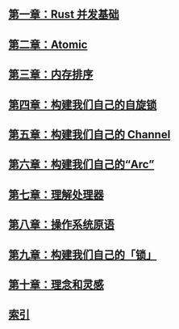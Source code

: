 ## [第一章：Rust 并发基础](./1_Basic_of_Rust_Concurrency.md)

[//]: # ()
[//]: # (* [Rust 中的线程]&#40;./1_Basic_of_Rust_Concurrency.md#rust-中的线程&#41;)

[//]: # (* [作用域内的线程]&#40;./1_Basic_of_Rust_Concurrency.md#作用域内的线程&#41;)

[//]: # (* [共享所有权以及引用计数]&#40;./1_Basic_of_Rust_Concurrency.md#共享所有权以及引用计数&#41;)

[//]: # (  * [静态值（static）]&#40;./1_Basic_of_Rust_Concurrency.md#静态值static&#41;)

[//]: # (  * [泄漏（Leak）]&#40;./1_Basic_of_Rust_Concurrency.md#泄漏leak&#41;)

[//]: # (  * [引用计数]&#40;./1_Basic_of_Rust_Concurrency.md#引用计数&#41;)

[//]: # (* [借用和数据竞争]&#40;./1_Basic_of_Rust_Concurrency.md#借用和数据竞争&#41;)

[//]: # (* [内部可变性]&#40;./1_Basic_of_Rust_Concurrency.md#内部可变性&#41;（[Cell]&#40;./1_Basic_of_Rust_Concurrency.md#cell&#41;、[RefCell]&#40;./1_Basic_of_Rust_Concurrency.md#refcell&#41;、[互斥锁以及读写锁]&#40;./1_Basic_of_Rust_Concurrency.md#互斥锁和读写锁&#41;、[Atomic]&#40;./1_Basic_of_Rust_Concurrency.md#atomic&#41;、[UnsafeCell]&#40;./1_Basic_of_Rust_Concurrency.md#unsafecell&#41;）)

[//]: # (* [线程安全：Send 和 Sync]&#40;./1_Basic_of_Rust_Concurrency.md#线程安全send-和-sync&#41;)

[//]: # (* [锁：互斥锁和读写锁]&#40;./1_Basic_of_Rust_Concurrency.md#锁互斥锁和读写锁&#41;)

[//]: # (  * [Rust 的互斥锁]&#40;./1_Basic_of_Rust_Concurrency.md#rust-的互斥锁&#41;)

[//]: # (  * [锁中毒]&#40;./1_Basic_of_Rust_Concurrency.md#锁中毒poison&#41;)

[//]: # (  * [读写锁]&#40;./1_Basic_of_Rust_Concurrency.md#读写锁&#41;)

[//]: # (* [等待：阻塞和条件变量]&#40;./1_Basic_of_Rust_Concurrency.md#等待-阻塞park和条件变量&#41;)

[//]: # (  * [线程阻塞]&#40;./1_Basic_of_Rust_Concurrency.md#线程阻塞&#41;)

[//]: # (  * [条件变量]&#40;./1_Basic_of_Rust_Concurrency.md#条件变量&#41;)

[//]: # (* [总结]&#40;./1_Basic_of_Rust_Concurrency.md#总结&#41;)

## [第二章：Atomic](./2_Atomics.md)

[//]: # (* [Atomic 的加载和存储操作]&#40;./2_Atomics.md#atomic-的加载和存储操作&#41;)

[//]: # (  * [示例：停止标识]&#40;./2_Atomics.md#示例停止标识&#41;)

[//]: # (  * [示例：进度报道]&#40;./2_Atomics.md#示例进度报道&#41;)

[//]: # (    * [同步]&#40;./2_Atomics.md#同步&#41;)

[//]: # (  * [示例：惰性初始化]&#40;./2_Atomics.md#示例惰性初始化&#41;)

[//]: # (* [获取并修改操作]&#40;./2_Atomics.md#获取并修改操作&#41;)

[//]: # (  * [示例：来自多线程的进度报道]&#40;./2_Atomics.md#示例来自多线程的进度报道&#41;)

[//]: # (  * [示例：统计数据]&#40;./2_Atomics.md#示例统计数据&#41;)

[//]: # (  * [示例：ID 分配]&#40;./2_Atomics.md#示例id-分配&#41;)

[//]: # (* [比较并交互操作]&#40;./2_Atomics.md#比较并交换操作&#41;)

[//]: # (  * [示例：没有溢出的 ID 分配]&#40;./2_Atomics.md#示例没有溢出的-id-分配&#41;)

[//]: # (  * [示例：惰性一次性初始化]&#40;./2_Atomics.md#示例惰性一次性初始化&#41;)

[//]: # (* [总结]&#40;./2_Atomics.md#总结&#41;)

## [第三章：内存排序](./3_Memory_Ordering.md)

[//]: # (* [重排和优化]&#40;./3_Memory_Ordering.md#重排和优化&#41;)

[//]: # (* [内存模型]&#40;./3_Memory_Ordering.md#内存模型&#41;)

[//]: # (* [Happens-Before 关系]&#40;./3_Memory_Ordering.md#happens-before-关系&#41;)

[//]: # (  * [spawn 和 join]&#40;./3_Memory_Ordering.md#spawn-和-join&#41;)

[//]: # (* [Relaxed 排序]&#40;./3_Memory_Ordering.md#relaxed-排序&#41;)

[//]: # (* [Release 和 Acquire 排序]&#40;./3_Memory_Ordering.md#release-和-acquire-排序&#41;)

[//]: # (  * [示例：锁定]&#40;./3_Memory_Ordering.md#示例锁定&#41;)

[//]: # (  * [示例：使用间接的方式惰性初始化]&#40;./3_Memory_Ordering.md#示例使用间接的方式惰性初始化&#41;)

[//]: # (* [Consume 排序]&#40;./3_Memory_Ordering.md#consume-排序&#41;)

[//]: # (* [顺序一致性排序]&#40;./3_Memory_Ordering.md#顺序一致性排序&#41;)

[//]: # (* [屏障（Fence）]&#40;./3_Memory_Ordering.md#屏障fence2&#41;)

[//]: # (* [常见的误解]&#40;./3_Memory_Ordering.md#常见的误解&#41;)

[//]: # (* [总结]&#40;./3_Memory_Ordering.md#总结&#41;)

## [第四章：构建我们自己的自旋锁](./4_Building_Our_Own_Spin_Lock.md)

[//]: # (* [一个最小实现]&#40;./4_Building_Our_Own_Spin_Lock.md#一个最小实现&#41;)

[//]: # (* [一个不安全的自旋锁]&#40;./4_Building_Our_Own_Spin_Lock.md#一个不安全的自旋锁&#41;)

[//]: # (* [使用锁守卫的安全接口]&#40;./4_Building_Our_Own_Spin_Lock.md#使用锁守卫的安全接口&#41;)

[//]: # (* [总结]&#40;./4_Building_Our_Own_Spin_Lock.md#总结&#41;)

## [第五章：构建我们自己的 Channel](./5_Building_Our_Own_Channels.md)

[//]: # (* [一个简单的以 mutex 为基础的 Channel]&#40;./5_Building_Our_Own_Channels.md#一个简单的以-mutex-为基础的-channel&#41;)

[//]: # (* [一个不安全的一次性 Channel]&#40;./5_Building_Our_Own_Channels.md#一个不安全的一次性-channel&#41;)

[//]: # (* [通过运行时检查来达到安全]&#40;./5_Building_Our_Own_Channels.md#通过运行时检查来达到安全&#41;)

[//]: # (* [通过类型来达到安全]&#40;./5_Building_Our_Own_Channels.md#通过类型来达到安全&#41;)

[//]: # (* [借用以避免内存分配]&#40;./5_Building_Our_Own_Channels.md#借用以避免内存分配&#41;)

[//]: # (* [阻塞]&#40;./5_Building_Our_Own_Channels.md#阻塞&#41;)

[//]: # (* [总结]&#40;./5_Building_Our_Own_Channels.md#总结&#41;)

## [第六章：构建我们自己的“Arc”](./6_Building_Our_Own_Arc.md)

[//]: # (* [基础的引用计数]&#40;./6_Building_Our_Own_Arc.md#基础的引用计数&#41;)

[//]: # (  * [测试它]&#40;./6_Building_Our_Own_Arc.md#测试它&#41;)

[//]: # (  * [可变性]&#40;./6_Building_Our_Own_Arc.md#可变性&#41;)

[//]: # (* [Weak 指针]&#40;./6_Building_Our_Own_Arc.md#weak-指针&#41;)

[//]: # (  * [测试它]&#40;./6_Building_Our_Own_Arc.md#测试它2&#41;)

[//]: # (  * [优化]&#40;./6_Building_Our_Own_Arc.md#优化&#41;)

[//]: # (* [总结]&#40;./6_Building_Our_Own_Arc.md#总结&#41;)

## [第七章：理解处理器](./7_Understanding_the_Processor.md)

[//]: # (* [处理器指令]&#40;./7_Understanding_the_Processor.md#处理器指令&#41;)

[//]: # (  * [加载和存储操作]&#40;./7_Understanding_the_Processor.md#加载和存储操作&#41;)

[//]: # (  * [读并修改并写操作]&#40;./7_Understanding_the_Processor.md#读并修改并写操作&#41;)

[//]: # (    * [x86 lock 前缀]&#40;./7_Understanding_the_Processor.md#x86-lock-前缀&#41;)

[//]: # (    * [x86 比较并交换指令]&#40;./7_Understanding_the_Processor.md#x86-比较并交换指令&#41;)

[//]: # (  * [ll-和-sc-指令]&#40;./7_Understanding_the_Processor.md#ll-和-sc-指令&#41;)

[//]: # (    * [arm-的-ldxr-和-stxr-指令]&#40;./7_Understanding_the_Processor.md#arm-的-ldxr-和-stxr-指令&#41;)

[//]: # (    * [arm-的比较并交换操作]&#40;./7_Understanding_the_Processor.md#arm-的比较并交换操作&#41;)

[//]: # (* [缓存]&#40;./7_Understanding_the_Processor.md#缓存3&#41;)

[//]: # (  * [缓存一致性]&#40;./7_Understanding_the_Processor.md#缓存一致性&#41;)

[//]: # (    * [write-through 协议]&#40;./7_Understanding_the_Processor.md#write-through-协议&#41;)

[//]: # (    * [MESI 协议]&#40;./7_Understanding_the_Processor.md#mesi-协议4&#41;)

[//]: # (  * [对性能的影响]&#40;./7_Understanding_the_Processor.md#对性能的影响&#41;)

[//]: # (* [重排]&#40;./7_Understanding_the_Processor.md#重排&#41;)

[//]: # (* [内存排序]&#40;./7_Understanding_the_Processor.md#内存排序&#41;)

[//]: # (  * [x86-64：强排序]&#40;./7_Understanding_the_Processor.md#x86-64强排序&#41;)

[//]: # (  * [ARM64：弱排序]&#40;./7_Understanding_the_Processor.md#arm64弱排序&#41;)

[//]: # (  * [一个实验]&#40;./7_Understanding_the_Processor.md#一个实验&#41;)

[//]: # (  * [内存屏障]&#40;./7_Understanding_the_Processor.md#内存屏障&#41;)

[//]: # (* [总结]&#40;./7_Understanding_the_Processor.md#总结&#41;)

## [第八章：操作系统原语](./8_Operating_System_Primitives.md)

[//]: # (* [使用内核接口]&#40;./8_Operating_System_Primitives.md#使用内核接口&#41;)

[//]: # (* [POSIX]&#40;./8_Operating_System_Primitives.md#posix&#41;)

[//]: # (  * [在 Rust 中包装类型]&#40;./8_Operating_System_Primitives.md#在-rust-中包装类型&#41;)

[//]: # (* [Linux]&#40;./8_Operating_System_Primitives.md#linux&#41;)

[//]: # (  * [Futex]&#40;./8_Operating_System_Primitives.md#futex&#41;)

[//]: # (  * [Futex 操作]&#40;./8_Operating_System_Primitives.md#futex-操作&#41;)

[//]: # (  * [优先继承 Futex 操作]&#40;./8_Operating_System_Primitives.md#优先继承-futex-操作&#41;)

[//]: # (* [macOS]&#40;./8_Operating_System_Primitives.md#macos&#41;)

[//]: # (  * [os_unfair_lock]&#40;./8_Operating_System_Primitives.md#os_unfair_lock&#41;)

[//]: # (* [Windows]&#40;./8_Operating_System_Primitives.md#windows&#41;)

[//]: # (  * [重量级内核对象]&#40;./8_Operating_System_Primitives.md#重量级内核对象&#41;)

[//]: # (  * [轻量级对象]&#40;./8_Operating_System_Primitives.md#轻量级对象&#41;)

[//]: # (    * [精简的读写锁（SRW）]&#40;./8_Operating_System_Primitives.md#精简的读写srw锁5&#41;)

[//]: # (  * [基于地址的等待]&#40;./8_Operating_System_Primitives.md#基于地址的等待&#41;)

[//]: # (* [总结]&#40;./8_Operating_System_Primitives.md#总结&#41;)

## [第九章：构建我们自己的「锁」](./9_Building_Our_Own_Locks.md)

[//]: # (* [Mutex]&#40;./9_Building_Our_Own_Locks.md#mutex&#41;)

[//]: # (  * [避免系统调用]&#40;./9_Building_Our_Own_Locks.md#避免系统调用&#41;)

[//]: # (  * [进一步优化]&#40;./9_Building_Our_Own_Locks.md#进一步优化&#41;)

[//]: # (  * [基准测试]&#40;./9_Building_Our_Own_Locks.md#基准测试&#41;)

[//]: # (* [条件变量]&#40;./9_Building_Our_Own_Locks.md#条件变量&#41;)

[//]: # (  * [避免系统调用2]&#40;./9_Building_Our_Own_Locks.md#避免系统调用2&#41;)

[//]: # (  * [避免虚假唤醒]&#40;./9_Building_Our_Own_Locks.md#避免虚假唤醒&#41;)

[//]: # (* [读写锁]&#40;./9_Building_Our_Own_Locks.md#读写锁&#41;)

[//]: # (  * [避免 writer 忙碌循环]&#40;./9_Building_Our_Own_Locks.md#避免-writer-忙碌循环&#41;)

[//]: # (  * [避免 writer 陷入饥饿]&#40;./9_Building_Our_Own_Locks.md#避免-writer-陷入饥饿&#41;)

[//]: # (* [总结]&#40;./9_Building_Our_Own_Locks.md#总结&#41;)

## [第十章：理念和灵感](./10_Ideas_and_Inspiration.md)

[//]: # (* [信号量]&#40;./10_Ideas_and_Inspiration.md#信号&#41;)

[//]: # (* [RCU]&#40;./10_Ideas_and_Inspiration.md#rcu&#41;)

[//]: # (* [无锁链表]&#40;./10_Ideas_and_Inspiration.md#无锁链表&#41;)

[//]: # (* [基于队列的锁]&#40;./10_Ideas_and_Inspiration.md#基于队列的锁&#41;)

[//]: # (* [基于阻塞的锁]&#40;./10_Ideas_and_Inspiration.md#基于阻塞的锁&#41;)

[//]: # (* [顺序锁]&#40;./10_Ideas_and_Inspiration.md#顺序锁sequence-lock&#41;)

[//]: # (* [教学材料]&#40;./10_Ideas_and_Inspiration.md#教学材料&#41;)

## [索引](./attachment.md)
